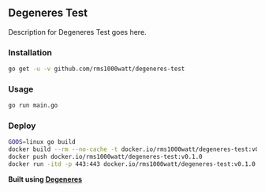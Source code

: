 ## Degeneres Test

Description for Degeneres Test goes here.

### Installation

```sh
go get -u -v github.com/rms1000watt/degeneres-test
```

### Usage

```sh
go run main.go
```

### Deploy

```sh
GOOS=linux go build
docker build --rm --no-cache -t docker.io/rms1000watt/degeneres-test:v0.1.0 .
docker push docker.io/rms1000watt/degeneres-test:v0.1.0
docker run -itd -p 443:443 docker.io/rms1000watt/degeneres-test:v0.1.0 [ARGS...]
```


**Built using [Degeneres](https://www.github.com/rms1000watt/degeneres)**
